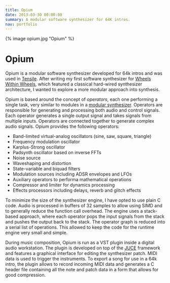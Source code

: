 ```yaml
---
title: Opium
date: 2013-03-30 00:00:00
summary: A modular software synthesizer for 64K intros.
nav: portfolio
---
```

{% image opium.jpg "Opium" %}

# Opium

Opium is a modular software synthesizer developed for 64k intros and was used in [Tensile](/tensile). After writing my first software synthesizer for [Wheels Within Wheels](/www), which featured a classical hard-wired synthesizer architecture, I wanted to explore a more modular approach into synthesis.

Opium is based around the concept of *operators*, each one performing a single task, very similar to modules in a [modular synthesizer](https://en.wikipedia.org/wiki/Modular_synthesizer). Operators are responsible for generating and processing both audio and control signals. Each operator generates a single output signal and takes signals from multiple inputs. Operators are connected together to generate complex audio signals. Opium provides the following operators:

- Band-limited virtual-analog oscillators (sine, saw, square, triangle)
- Frequency modulation oscillator
- Karplus-Strong oscillator
- Padsynth oscillator based on inverse FFTs
- Noise source
- Waveshaping and distortion
- State-variable and biquad filters
- Modulation sources including ADSR envelopes and LFOs
- Auxiliary operators to performa mathematical operations
- Compressor and limiter for dynamics processing
- Effects processors including delays, reverb and glitch effects

To minimize the size of the synthesizer engine, I have opted to use plain C code. Audio is processed in buffers of 32 samples to allow using SIMD and to generally reduce the function call overhead. The engine uses a stack-based approach, where each operator pops the input signals from the stack and pushes the output back to the stack. The operator graph is reduced into a serial list of operations. This allowed to keep the code for the runtime engine very small and simple.

During music composition, Opium is run as a VST plugin inside a digital audio workstation. The plugin is developed on top of the [JUCE](https://www.juce.com/) framework and features a graphical interface for editing the synthesizer patch. MIDI data is used to trigger the instruments. To export a song for use in a 64k intro, the plugin allows to record incoming MIDI data and generates a C header file containing all the note and patch data in a form that allows for good compression.
